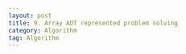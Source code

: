 ```yaml
---
layout: post
title: 9. Array ADT represented problem solving
category: Algorithm
tag: Algorithm
---
```

